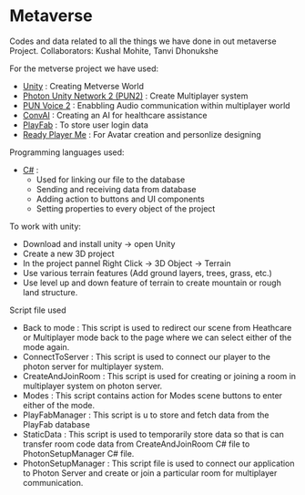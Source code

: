 # Metaverse
Codes and data related to all the things we have done in out metaverse Project. Collaborators: Kushal Mohite, Tanvi Dhonukshe

For the metverse project we have used:
* [Unity](https://docs.unity.com/) : Creating Metverse World
* [Photon Unity Network 2 (PUN2)](https://doc.photonengine.com/pun/current/getting-started/pun-intro) : Create Multiplayer system
* [PUN Voice 2](https://doc.photonengine.com/voice/current/getting-started/voice-for-pun) : Enabbling Audio communication within multiplayer world
* [ConvAI](https://docs.convai.com/api-docs) : Creating an AI for healthcare assistance
* [PlayFab](https://learn.microsoft.com/en-us/gaming/playfab/) : To store user login data
* [Ready Player Me](https://docs.readyplayer.me/ready-player-me) : For Avatar creation and personlize designing

Programming languages used:
* [C#](https://docs.unity3d.com/Manual/ScriptingSection.html) :
  * Used for linking our file to the database
  * Sending and receiving data from database
  * Adding action to buttons and UI components
  * Setting properties to every object of the project

To work with unity: 
* Download and install unity -> open Unity
* Create a new 3D project
* In the project pannel Right Click -> 3D Object -> Terrain
* Use various terrain features (Add ground layers, trees, grass, etc.)
* Use level up and down feature of terrain to create mountain or rough land structure.

Script file used
* Back to mode : This script is used to redirect our scene from Heathcare or Multiplayer mode back to the page where we can select either of the mode again.
* ConnectToServer : This script is used to connect our player to the photon server for multiplayer system.
* CreateAndJoinRoom : This script is used for creating or joining a room in multiplayer system on photon server.
* Modes : This script contains action for Modes scene buttons to enter either of the mode.
* PlayFabManager : This script is u to store and fetch data from the PlayFab database
* StaticData : This script is used to temporarily store data so that is can transfer room code data from CreateAndJoinRoom C# file to PhotonSetupManager C# file.
* PhotonSetupManager : This script file is used to connect our application to Photon Server and create or join a particular room for multiplayer communication.
